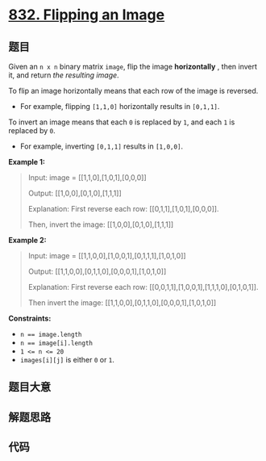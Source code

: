 # [832. Flipping an Image](https://leetcode.com/problems/flipping-an-image/)

## 题目

Given an `n x n` binary matrix `image`, flip the image **horizontally** , then
invert it, and return _the resulting image_.

To flip an image horizontally means that each row of the image is reversed.

  * For example, flipping `[1,1,0]` horizontally results in `[0,1,1]`.

To invert an image means that each `0` is replaced by `1`, and each `1` is
replaced by `0`.

  * For example, inverting `[0,1,1]` results in `[1,0,0]`.



**Example 1:**

> Input: image = [[1,1,0],[1,0,1],[0,0,0]]
> 
> Output: [[1,0,0],[0,1,0],[1,1,1]]
> 
> Explanation: First reverse each row: [[0,1,1],[1,0,1],[0,0,0]].
> 
> Then, invert the image: [[1,0,0],[0,1,0],[1,1,1]]

**Example 2:**

> Input: image = [[1,1,0,0],[1,0,0,1],[0,1,1,1],[1,0,1,0]]
> 
> Output: [[1,1,0,0],[0,1,1,0],[0,0,0,1],[1,0,1,0]]
> 
> Explanation: First reverse each row: [[0,0,1,1],[1,0,0,1],[1,1,1,0],[0,1,0,1]].
> 
> Then invert the image: [[1,1,0,0],[0,1,1,0],[0,0,0,1],[1,0,1,0]]

**Constraints:**

  * `n == image.length`
  * `n == image[i].length`
  * `1 <= n <= 20`
  * `images[i][j]` is either `0` or `1`.


## 题目大意

## 解题思路

## 代码

```javascript

```


